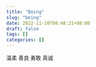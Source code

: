 ```yaml
---
title: "Being"
slug: "being"
date: 2022-11-10T08:48:21+08:00
draft: false
tags: []
categories: []
---
```


温柔 善良 勇敢 真诚
